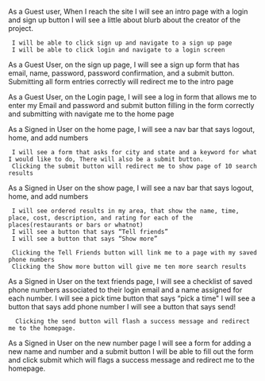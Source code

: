 As a Guest user,
     When I reach the site I will see an intro page with a login and sign up button
     I will see a little about blurb about the creator of the project.

     I will be able to click sign up and navigate to a sign up page
     I will be able to click login and navigate to a login screen

As a Guest User, on the sign up page,
      I will see a sign up form that has email, name, password, password confirmation, and a submit button.
     Submitting all form entries correctly will redirect me to the intro page

As a Guest User, on the Login page,
     I will see a log in form that allows me to enter my Email and password and submit button
     filling in the form correctly and submitting with navigate me to the home page

As a Signed in User on the home page,
     I will see a nav bar that says logout, home, and add numbers

     I will see a form that asks for city and state and a keyword for what I would like to do, There will also be a submit button.
     Clicking the submit button will redirect me to show page of 10 search results

As a Signed in User on the show page,
     I will see a nav bar that says logout, home, and add numbers

     I will see ordered results in my area, that show the name, time, place, cost, description, and rating for each of the places(restaurants or bars or whatnot)
     I will see a button that says “Tell friends”
     I will see a button that says “Show more”

     Clicking the Tell Friends button will link me to a page with my saved phone numbers
     Clicking the Show more button will give me ten more search results

As a Signed in User on the text friends page,
     I will see a checklist of saved phone numbers associated to their login email and a name assigned for each number.
     I will see a pick time button that says “pick a time"
     I will see a button that says add phone number
     I will see a button that says send!

      Clicking the send button will flash a success message and redirect me to the homepage.

As a Signed in User on the new number page
      I will see a form for adding a new name and number and a submit button
     I will be able to fill out the form and click submit which will flags a success message and redirect me to the homepage.

